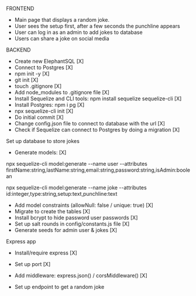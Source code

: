 FRONTEND

- Main page that displays a random joke.
- User sees the setup first, after a few seconds the punchline appears
- User can log in as an admin to add jokes to database
- Users can share a joke on social media

BACKEND

- Create new ElephantSQL [X]
- Connect to Postgres [X]
- npm init -y [X]
- git init [X]
- touch .gitignore [X]
- Add node_modules to .gitignore file [X]
- Install Sequelize and CLI tools: npm install sequelize sequelize-cli [X]
- Install Postgres: npm i pg [X]
- npx sequelize-cli init [X]
- Do initial commit [X]
- Change config.json file to connect to database with the url [X]
- Check if Sequelize can connect to Postgres by doing a migration [X]

Set up database to store jokes

- Generate models: [X]

npx sequelize-cli model:generate --name user --attributes firstName:string,lastName:string,email:string,password:string,isAdmin:boolean

npx sequelize-cli model:generate --name joke --attributes id:integer,type:string,setup:text,punchline:text

- Add model constraints (allowNull: false / unique: true) [X]
- Migrate to create the tables [X]
- Install bcrypt to hide password user passwords [X]
- Set up salt rounds in config/constants.js file [X]
- Generate seeds for admin user & jokes [X]

Express app

- Install/require express [X]
- Set up port [X]
- Add middleware: express.json() / corsMiddleware() [X]

- Set up endpoint to get a random joke
